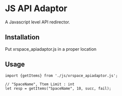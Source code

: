 # JS API Adaptor

A Javascript level API redirector.

## Installation

Put xrspace_apiadaptor.js in a proper location

## Usage

```
import {getItems} from './js/xrspace_apiadaptor.js';

// "SpaceName", Ttem Limit : int
let resp = getItems("SpaceName", 10, succ, fail);
```